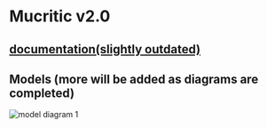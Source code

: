 # Mucritic v2.0

## [documentation(slightly outdated)](https://michaeldarr.github.io/TypeScrape)

## Models (more will be added as diagrams are completed)
![model diagram 1](https://i.imgur.com/dKYAfbH.jpg"TasteNet")
